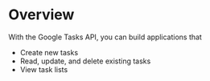 # Overview

With the Google Tasks API, you can build applications that

- Create new tasks
- Read, update, and delete existing tasks
- View task lists
